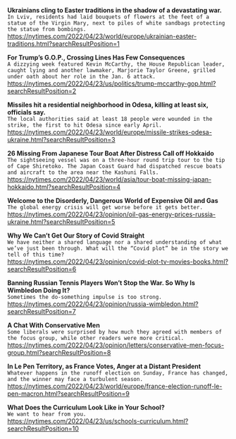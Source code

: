 **Ukrainians cling to Easter traditions in the shadow of a devastating war.**\
`In Lviv, residents had laid bouquets of flowers at the feet of a statue of the Virgin Mary, next to piles of white sandbags protecting the statue from bombings.`\
https://nytimes.com/2022/04/23/world/europe/ukrainian-easter-traditions.html?searchResultPosition=1

**For Trump’s G.O.P., Crossing Lines Has Few Consequences**\
`A dizzying week featured Kevin McCarthy, the House Republican leader, caught lying and another lawmaker, Marjorie Taylor Greene, grilled under oath about her role in the Jan. 6 attack.`\
https://nytimes.com/2022/04/23/us/politics/trump-mccarthy-gop.html?searchResultPosition=2

**Missiles hit a residential neighborhood in Odesa, killing at least six, officials say.**\
`The local authorities said at least 18 people were wounded in the strike, the first to hit Odesa since early April.`\
https://nytimes.com/2022/04/23/world/europe/missile-strikes-odesa-ukraine.html?searchResultPosition=3

**26 Missing From Japanese Tour Boat After Distress Call off Hokkaido**\
`The sightseeing vessel was on a three-hour round trip tour to the tip of Cape Shiretoko. The Japan Coast Guard had dispatched rescue boats and aircraft to the area near the Kashuni Falls.`\
https://nytimes.com/2022/04/23/world/asia/tour-boat-missing-japan-hokkaido.html?searchResultPosition=4

**Welcome to the Disorderly, Dangerous World of Expensive Oil and Gas**\
`The global energy crisis will get worse before it gets better.`\
https://nytimes.com/2022/04/23/opinion/oil-gas-energy-prices-russia-ukraine.html?searchResultPosition=5

**Why We Can’t Get Our Story of Covid Straight**\
`We have neither a shared language nor a shared understanding of what we’ve just been through. What will the “Covid plot” be in the story we tell of this time?`\
https://nytimes.com/2022/04/23/opinion/covid-plot-tv-movies-books.html?searchResultPosition=6

**Banning Russian Tennis Players Won’t Stop the War. So Why Is Wimbledon Doing It?**\
`Sometimes the do-something impulse is too strong.`\
https://nytimes.com/2022/04/23/opinion/russia-wimbledon.html?searchResultPosition=7

**A Chat With Conservative Men**\
`Some liberals were surprised by how much they agreed with members of the focus group, while other readers were more critical.`\
https://nytimes.com/2022/04/23/opinion/letters/conservative-men-focus-group.html?searchResultPosition=8

**In Le Pen Territory, as France Votes, Anger at a Distant President**\
`Whatever happens in the runoff election on Sunday, France has changed, and the winner may face a turbulent season.`\
https://nytimes.com/2022/04/23/world/europe/france-election-runoff-le-pen-macron.html?searchResultPosition=9

**What Does the Curriculum Look Like in Your School?**\
`We want to hear from you.`\
https://nytimes.com/2022/04/23/us/schools-curriculum.html?searchResultPosition=10

